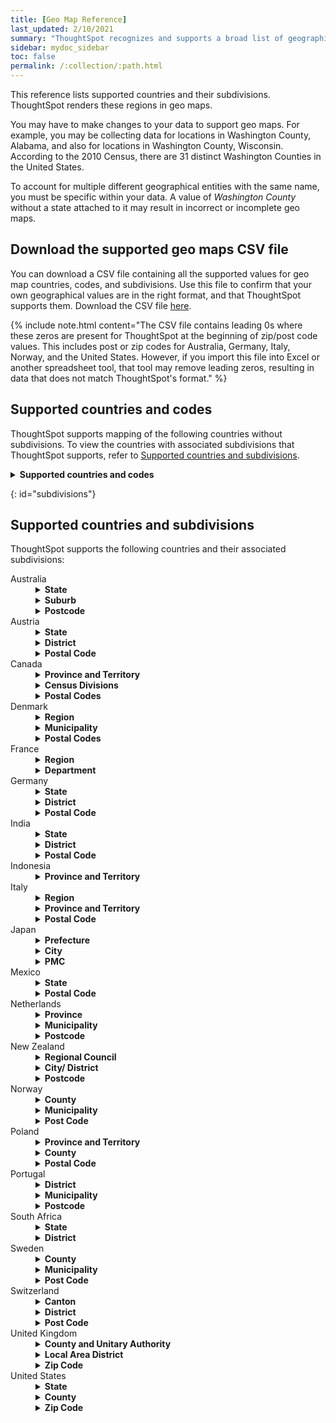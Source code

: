 ```yaml
---
title: [Geo Map Reference]
last_updated: 2/10/2021
summary: "ThoughtSpot recognizes and supports a broad list of geographic regions and their subdivisions."
sidebar: mydoc_sidebar
toc: false
permalink: /:collection/:path.html
---
```

This reference lists supported countries and their subdivisions. ThoughtSpot renders these regions in geo maps.

You may have to make changes to your data to support geo maps. For example, you may be collecting data for locations in Washington County, Alabama, and also for locations in Washington County, Wisconsin. According to the 2010 Census, there are 31 distinct Washington Counties in the United States.

To account for multiple different geographical entities with the same name, you must be specific within your data. A value of *Washington County* without a state attached to it may result in incorrect or incomplete geo maps.

## Download the supported geo maps CSV file
You can download a CSV file containing all the supported values for geo map countries, codes, and subdivisions. Use this file to confirm that your own geographical values are in the right format, and that ThoughtSpot supports them. Download the CSV file <a href="{{ site.baseurl }}/downloads/geomaps-supported-countries-codes-subdivisions-7.2-cloud.csv" download="geomaps-supported-countries-codes-subdivisions-7.2-cloud.csv" target="_blank">here</a>.

{% include note.html content="The CSV file contains leading 0s where these zeros are present for ThoughtSpot at the beginning of zip/post code values. This includes post or zip codes for Australia, Germany, Italy, Norway, and the United States. However, if you import this file into Excel or another spreadsheet tool, that tool may remove leading zeros, resulting in data that does not match ThoughtSpot's format." %}

## Supported countries and codes
ThoughtSpot supports mapping of the following countries without subdivisions. To view the countries with associated subdivisions that ThoughtSpot supports, refer to [Supported countries and subdivisions](#subdivisions).

<details><summary><strong>Supported countries and codes</strong></summary>
{% include content/geo/supported-countries-codes.md %}
</details>

{: id="subdivisions"}
## Supported countries and subdivisions
ThoughtSpot supports the following countries and their associated subdivisions:
<dl>
<dlentry>
<!--Since 5.2.0-->
<dt>Australia</dt>
<dd>
<details><summary><strong>State</strong></summary>
{% include content/geo/au-state.md %}
</details>
<details><summary><strong>Suburb</strong></summary>
{% include content/geo/au-suburb.md %}
</details>
<details><summary><strong>Postcode</strong></summary>
{% include content/geo/au-post-code.md %}
</details>
</dd>
</dlentry>

<!--Since 6.0.0-->
<dlentry>
<dt>Austria</dt>
<dd>
<details><summary><strong>State</strong></summary>
{% include content/geo/at-state.md %}
</details>
<details><summary><strong>District</strong></summary>
{% include content/geo/at-district.md %}
</details>
<details><summary><strong>Postal Code</strong></summary>
{% include content/geo/at-postal-code.md %}
</details>
</dd>
</dlentry>

<dlentry>
<dt>Canada</dt>
<dd>
<details>
<summary><strong>Province and Territory</strong></summary>
{% include content/geo/ca-province-territory.md %}
</details>
<details>
<summary><strong>Census Divisions</strong></summary>
{% include content/geo/ca-census-division.md %}
</details>
<details>
<summary><strong>Postal Codes</strong></summary>
{% include content/geo/ca-postal-code.md %}
</details>
</dd>
</dlentry>

<!--September Cloud-->
<dlentry>
<dt>Denmark</dt>
<dd>
<details>
<summary><strong>Region</strong></summary>
{% include content/geo/dk-region.md %}
</details>
<details>
<summary><strong>Municipality</strong></summary>
{% include content/geo/dk-municipality.md %}
</details>
<details>
<summary><strong>Postal Codes</strong></summary>
{% include content/geo/dk-postcode.md %}
</details>
</dd>
</dlentry>

<dlentry>
<dt>France</dt>
<dd>
<details><summary><strong>Region</strong></summary>
{% include content/geo/fr-region.md %}
</details>
<details><summary><strong>Department</strong></summary>
{% include content/geo/fr-department.md %}
</details>
</dd>
</dlentry>

<dlentry>
<dt>Germany</dt>
<dd>
<details><summary><strong>State</strong></summary>
{% include content/geo/de-state.md %}
</details>
<details><summary><strong>District</strong></summary>
{% include content/geo/de-district.md %}
</details>
<details><summary><strong>Postal Code</strong></summary>
{% include content/geo/de-postal-code.md %}
</details>
</dd>
</dlentry>

<dlentry>
<dt>India</dt>
<dd>
<details><summary><strong>State</strong></summary>
{% include content/geo/in-state.md %}
</details>
<details><summary><strong>District</strong></summary>
{% include content/geo/in-district.md %}
</details>
<details><summary><strong>Postal Code</strong></summary>
{% include content/geo/in-postcode.md %}
</details>
</dd>
</dlentry>

<dlentry>
<dt>Indonesia</dt>
<dd>
<details><summary><strong>Province and Territory</strong></summary>
{% include content/geo/id-province-territory.md %}
</details>
</dd>
</dlentry>

<!--Since 6.0.0-->
<dlentry>
<dt>Italy</dt>
<dd>
<details><summary><strong>Region</strong></summary>
{% include content/geo/it-region.md %}
</details>
<details><summary><strong>Province and Territory</strong></summary>
{% include content/geo/it-province-territory.md %}
</details>
<details><summary><strong>Postal Code</strong></summary>
{% include content/geo/it-postal-code.md %}
</details>
</dd>
</dlentry>

<!--Since 5.2.0-->
<dlentry>
<dt>Japan</dt>
<dd>
<details><summary><strong>Prefecture</strong></summary>
{% include content/geo/jp-prefecture.md %}
</details>
<details><summary><strong>City</strong></summary>
{% include content/geo/jp-city.md %}
</details>
<details><summary><strong>PMC</strong></summary>
{% include content/geo/jp-pmc.md %}
</details>
</dd>
</dlentry>

<dlentry>
<dt>Mexico</dt>
<dd>
<details><summary><strong>State</strong></summary>
{% include content/geo/mx-state.md %}
</details>
<details><summary><strong>Postal Code</strong></summary>
{% include content/geo/mx-postal-code.md %}
</details>
</dd>
</dlentry>

<dlentry>
<dt>Netherlands</dt>
<dd>
<details><summary><strong>Province</strong></summary>
{% include content/geo/nl-province.md %}
</details>
<details><summary><strong>Municipality</strong></summary>
{% include content/geo/nl-municipality.md %}
</details>
<details><summary><strong>Postcode</strong></summary>
{% include content/geo/nl-postcode.md %}
</details>
</dd>
</dlentry>

<dlentry>
<dt>New Zealand</dt>
<dd>
<details><summary><strong>Regional Council</strong></summary>
{% include content/geo/nz-regional-council.md %}
</details>
<details><summary><strong>City/ District</strong></summary>
{% include content/geo/nz-city-district.md %}
</details>
<details><summary><strong>Postcode</strong></summary>
{% include content/geo/nz-postcode.md %}
</details>
</dd>
</dlentry>

<!--Since 6.1.0-->
<dlentry>
<dt>Norway</dt>
<dd>
<details><summary><strong>County</strong></summary>
{% include content/geo/no-county.md %}
</details>
<details><summary><strong>Municipality</strong></summary>
{% include content/geo/no-municipality.md %}
</details>
<details><summary><strong>Post Code</strong></summary>
{% include content/geo/no-postcode.md %}
</details>
</dd>
</dlentry>

<!--Since 6.0.0-->
<dlentry>
<dt>Poland</dt>
<dd>
<details><summary><strong>Province and Territory</strong></summary>
{% include content/geo/pl-province-territory.md %}
</details>
<details><summary><strong>County</strong></summary>
{% include content/geo/pl-county.md %}
</details>
<details><summary><strong>Postal Code</strong></summary>
{% include content/geo/pl-postal-code.md %}
</details>
</dd>
</dlentry>

<dlentry>
<dt>Portugal</dt>
<dd>
<details><summary><strong>District</strong></summary>
{% include content/geo/pt-district.md %}
</details>
<details><summary><strong>Municipality</strong></summary>
{% include content/geo/pt-municipality.md %}
</details>
<details><summary><strong>Postcode</strong></summary>
{% include content/geo/pt-postcode.md %}
</details>
</dd>
</dlentry>

<dlentry>
<dt>South Africa</dt>
<dd>
<details><summary><strong>State</strong></summary>
{% include content/geo/za-state.md %}
</details>
<details><summary><strong>District</strong></summary>
{% include content/geo/za-district.md %}
</details>
</dd>
</dlentry>

<dlentry>
<dt>Sweden</dt>
<dd>
<details><summary><strong>County</strong></summary>
{% include content/geo/se-county.md %}
</details>
<details><summary><strong>Municipality</strong></summary>
{% include content/geo/se-municipality.md %}
</details>
<!-- Since 5.3.0 -->
<details><summary><strong>Post Code</strong></summary>
{% include content/geo/se-post-code.md %}
</details>
</dd>
</dlentry>

<dlentry>
<dt>Switzerland</dt>
<dd>
<details><summary><strong>Canton</strong></summary>
{% include content/geo/ch-canton.md %}
</details>
<details><summary><strong>District</strong></summary>
{% include content/geo/ch-district.md %}
</details>
<details><summary><strong>Post Code</strong></summary>
{% include content/geo/ch-postcode.md %}
</details>
</dd>
</dlentry>

<dlentry>
<dt>United Kingdom</dt>
<dd>
<details><summary><strong>County and Unitary Authority</strong></summary>
{% include content/geo/gb-county-unitary-authority.md %}
</details>
<details><summary><strong>Local Area District</strong></summary>
{% include content/geo/gb-local-area-district.md %}
</details>
<details><summary><strong>Zip Code</strong></summary>
{% include content/geo/gb-zip-code.md %}
</details>
</dd></dlentry>

<dlentry>
<dt>United States</dt>
<dd>
<details><summary><strong>State</strong></summary>
{% include content/geo/us-state.md %}
</details>
<details><summary><strong>County</strong></summary>
{% include content/geo/us-county.md %}
</details>
<details><summary><strong>Zip Code</strong></summary>
{% include content/geo/us-zip-code.md %}
</details>
</dd></dlentry>

</dl>
